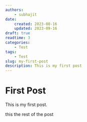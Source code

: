 ```yaml
---
authors: 
    - subhajit
date: 
    created: 2023-08-16
    updated: 2023-09-16
draft: true
readtime: 3
categories:
    - Test
tags:
    - Test
slug: my-first-post 
description: This is my first post
---
```


# First Post

This is my first post.

<!-- more -->

this the rest of the post